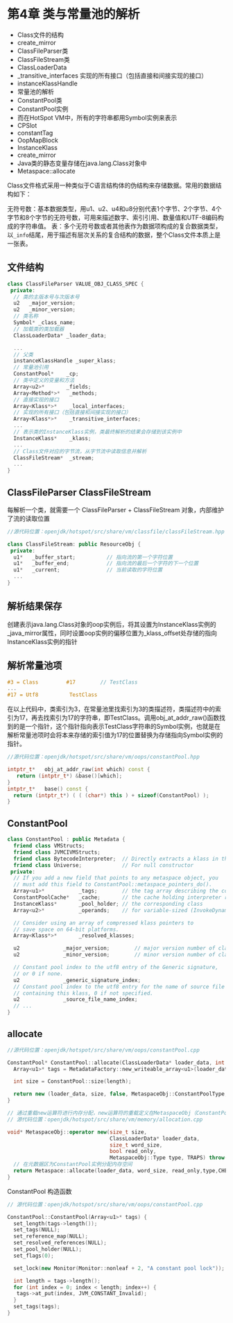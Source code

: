 # 第4章 类与常量池的解析

- Class文件的结构
- create_mirror
- ClassFileParser类
- ClassFileStream类
- ClassLoaderData
- _transitive_interfaces 实现的所有接口（包括直接和间接实现的接口）
- instanceKlassHandle
- 常量池的解析
- ConstantPool类
- ConstantPool实例
- 而在HotSpot VM中，所有的字符串都用Symbol实例来表示
- CPSlot
- constantTag
- OopMapBlock
- InstanceKlass
- create_mirror
- Java类的静态变量存储在java.lang.Class对象中
- Metaspace::allocate

Class文件格式采用一种类似于C语言结构体的伪结构来存储数据。常用的数据结构如下：

无符号数：基本数据类型，用u1、u2、u4和u8分别代表1个字节、2个字节、4个字节和8个字节的无符号数，可用来描述数字、索引引用、数量值和UTF-8编码构成的字符串值。
表：多个无符号数或者其他表作为数据项构成的复合数据类型，以`_info`结尾，用于描述有层次关系的复合结构的数据，整个Class文件本质上是一张表。

## 文件结构

```c++
class ClassFileParser VALUE_OBJ_CLASS_SPEC {
 private:
  // 类的主版本号与次版本号
  u2   _major_version;
  u2   _minor_version;
  // 类名称
  Symbol* _class_name;
  // 加载类的类加载器
  ClassLoaderData* _loader_data;

  ...
  // 父类
  instanceKlassHandle _super_klass;
  // 常量池引用
  ConstantPool*    _cp;
  // 类中定义的变量和方法
  Array<u2>*       _fields;
  Array<Method*>*   _methods;
  // 直接实现的接口
  Array<Klass*>*    _local_interfaces;
  // 实现的所有接口（包括直接和间接实现的接口）
  Array<Klass*>*    _transitive_interfaces;
  ...
  // 表示类的InstanceKlass实例，类最终解析的结果会存储到该实例中
  InstanceKlass*    _klass;
  ...
  // Class文件对应的字节流，从字节流中读取信息并解析
  ClassFileStream*  _stream;
  ...
}
```

## ClassFileParser ClassFileStream

每解析一个类，就需要一个 ClassFileParser + ClassFileStream 对象，内部维护了流的读取位置

```c++
//源代码位置：openjdk/hotspot/src/share/vm/classfile/classFileStream.hpp

class ClassFileStream: public ResourceObj {
 private:
  u1*   _buffer_start;          // 指向流的第一个字符位置
  u1*   _buffer_end;            // 指向流的最后一个字符的下一个位置
  u1*   _current;               // 当前读取的字符位置
  ...
}
```

## 解析结果保存

创建表示java.lang.Class对象的oop实例后，将其设置为InstanceKlass实例的_java_mirror属性，同时设置oop实例的偏移位置为_klass_offset处存储的指向InstanceKlass实例的指针


## 解析常量池项

```c++
#3 = Class         #17        // TestClass
...
#17 = Utf8          TestClass
```

在以上代码中，类索引为3，在常量池里找索引为3的类描述符，类描述符中的索引为17，再去找索引为17的字符串，即TestClass。调用obj_at_addr_raw()函数找到的是一个指针，这个指针指向表示TestClass字符串的Symbol实例，也就是在解析常量池项时会将本来存储的索引值为17的位置替换为存储指向Symbol实例的指针。

```c++
//源代码位置：openjdk/hotspot/src/share/vm/oops/constantPool.hpp

intptr_t*   obj_at_addr_raw(int which) const {
   return (intptr_t*) &base()[which];
}
intptr_t*   base() const {
  return (intptr_t*) ( ( (char*) this ) + sizeof(ConstantPool) );
}
```

## ConstantPool

```c++
class ConstantPool : public Metadata {
  friend class VMStructs;
  friend class JVMCIVMStructs;
  friend class BytecodeInterpreter;  // Directly extracts a klass in the pool for fast instanceof/checkcast
  friend class Universe;             // For null constructor
 private:
  // If you add a new field that points to any metaspace object, you
  // must add this field to ConstantPool::metaspace_pointers_do().
  Array<u1>*           _tags;        // the tag array describing the constant pool's contents
  ConstantPoolCache*   _cache;       // the cache holding interpreter runtime information
  InstanceKlass*       _pool_holder; // the corresponding class
  Array<u2>*           _operands;    // for variable-sized (InvokeDynamic) nodes, usually empty

  // Consider using an array of compressed klass pointers to
  // save space on 64-bit platforms.
  Array<Klass*>*       _resolved_klasses;

  u2              _major_version;        // major version number of class file
  u2              _minor_version;        // minor version number of class file

  // Constant pool index to the utf8 entry of the Generic signature,
  // or 0 if none.
  u2              _generic_signature_index;
  // Constant pool index to the utf8 entry for the name of source file
  // containing this klass, 0 if not specified.
  u2              _source_file_name_index;
  // ...
}
```

## allocate

```c++
//源代码位置：openjdk/hotspot/src/share/vm/oops/constantPool.cpp

ConstantPool* ConstantPool::allocate(ClassLoaderData* loader_data, int length, TRAPS) {
  Array<u1>* tags = MetadataFactory::new_writeable_array<u1>(loader_data,length, 0, CHECK_NULL);

  int size = ConstantPool::size(length);

  return new (loader_data, size, false, MetaspaceObj::ConstantPoolType,THREAD) ConstantPool(tags);
}

// 通过重载new运算符进行内存分配，new运算符的重载定义在MetaspaceObj（ConstantPool间接继承此类）类中
// 源代码位置：openjdk/hotspot/src/share/vm/memory/allocation.cpp

void* MetaspaceObj::operator new(size_t size, 
                                 ClassLoaderData* loader_data,
                                 size_t word_size,
                                 bool read_only,
                                 MetaspaceObj::Type type, TRAPS) throw() {
  // 在元数据区为ConstantPool实例分配内存空间
  return Metaspace::allocate(loader_data, word_size, read_only,type,CHECK_NULL);
}
```

ConstantPool 构造函数

```c++
// 源代码位置：openjdk/hotspot/src/share/vm/oops/constantPool.cpp

ConstantPool::ConstantPool(Array<u1>* tags) {
  set_length(tags->length());
  set_tags(NULL);
  set_reference_map(NULL);
  set_resolved_references(NULL);
  set_pool_holder(NULL);
  set_flags(0);

  set_lock(new Monitor(Monitor::nonleaf + 2, "A constant pool lock"));

  int length = tags->length();
  for (int index = 0; index < length; index++) {
   tags->at_put(index, JVM_CONSTANT_Invalid);
  }
  set_tags(tags);
}
```